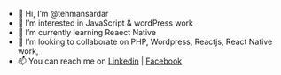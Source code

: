 - 👋 Hi, I’m @tehmansardar
- 👀 I’m interested in JavaScript & wordPress work
- 🌱 I’m currently learning Reaect Native
- 💞️ I’m looking to collaborate on PHP, Wordpress, Reactjs, React Native work,
- 📫 You can reach me on [Linkedin](https://www.linkedin.com/in/tehmansardar) | [Facebook](https://www.facebook.com/tehmaansardar) 

<!---
tehmansardar/tehmansardar is a ✨ special ✨ repository because its `README.md` (this file) appears on your GitHub profile.
You can click the Preview link to take a look at your changes.
--->
